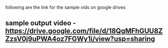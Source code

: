 following are the link for the sample vids on google drives 
## sample output video - https://drive.google.com/file/d/18QgMFhGUU8ZZzsV0j9uPWA4oz7FGWy1i/view?usp=sharing
